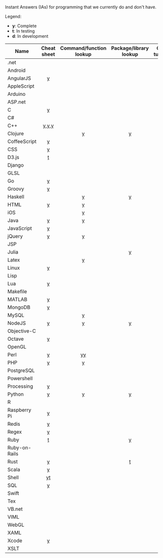 Instant Answers (IAs) for programming that we currently do and don't have.

Legend:
* **y**: Complete
* **t**: In testing
* **d**: In development

Name | Cheat sheet | Command/function lookup | Package/library lookup | Q&A / tutorials
----|:----:|:----:|:----:|:----:
.net |   |   |   |  
Android |   |   |   | [y](https://duck.co/ia/view/android_enthusiasts)
AngularJS | [y](https://duck.co/ia/view/angular_js_cheat_sheet) |   |   |  
AppleScript |   |   |   |  
Arduino |   |   |   |  
ASP.net |   |   |   |  
C | [y](https://duck.co/ia/view/c_cheat_sheet) |   |   |  
C# |   |   |   |  
C++ | [y](https://duck.co/ia/view/cpp_cheat_sheet),[y](https://duck.co/ia/view/cpp_strings_cheat_sheet),[y](https://duck.co/ia/view/cpp_algorithms_cheat_sheet) |   |   |  
Clojure |   | [y](https://duck.co/ia/view/clojure) | [y](https://duck.co/ia/view/clojars) |  
CoffeeScript | [y](https://duck.co/ia/view/coffeescript_cheat_sheet) |   |   |  
CSS | [y](https://duck.co/ia/view/css_cheat_sheet) |   |   | 
D3.js | [t](https://duck.co/ia/view/d3js_cheat_sheet) |   |   | 
Django |   |   |   |  
GLSL |   |   |   |  
Go | [y](https://duck.co/ia/view/golang_cheat_sheet) |   |   |  
Groovy | [y](https://duck.co/ia/view/groovy_cheat_sheet) |   |   |  
Haskell |   | [y](https://duck.co/ia/view/hayoo) | [y](https://duck.co/ia/view/hackage) |  
HTML | [y](https://duck.co/ia/view/html_cheat_sheet) | [y](https://duck.co/ia/view/htmlref) |   |  
iOS |   | [y](https://duck.co/ia/view/ios) |   |  
Java | [y](https://duck.co/ia/view/java_cheat_sheet) | [y](https://duck.co/ia/view/java) |   |  
JavaScript | [y](https://duck.co/ia/view/javascript_cheat_sheet) |   |   |  
jQuery | [y](https://duck.co/ia/view/jquery_cheat_sheet) | [y](https://duck.co/ia/view/jquery) |   |  
JSP |   |   |   |  
Julia |   |   | [y](https://duck.co/ia/view/julia) |  
Latex |   | [y](https://duck.co/ia/view/latex) |   |  
Linux | [y](https://duck.co/ia/view/linux_cheat_sheet) |   |   | [y](https://duck.co/ia/view/unix)
Lisp |   |   |   |  
Lua | [y](https://duck.co/ia/view/lua_cheat_sheet) |   |   |  
Makefile |   |   |   |  
MATLAB | [y](https://duck.co/ia/view/matlab_cheat_sheet) |   |   |  
MongoDB | [y](https://duck.co/ia/view/mongodb_cheat_sheet) |   |   |  
MySQL |   | [y](https://duck.co/ia/view/my_sql) |   |  
NodeJS | [y](https://duck.co/ia/view/nodejs_cheat_sheet) | [y](https://duck.co/ia/view/node_js) | [y](https://duck.co/ia/view/npm) |  
Objective-C |   |   |   |  
Octave | [y](https://duck.co/ia/view/octave_cheat_sheet) |   |   |  
OpenGL |   |   |   |  
Perl | [y](https://duck.co/ia/view/perl_cheat_sheet) | [y](https://duck.co/ia/view/perl_doc)[y](https://duck.co/ia/view/perl6doc) |   |  
PHP | [y](https://duck.co/ia/view/php_cheat_sheet) | [y](https://duck.co/ia/view/php) |   |  
PostgreSQL |   |   |   |  
Powershell |   |   |   |  
Processing | [y](https://duck.co/ia/view/processing_lang_cheat_sheet) |   |   |  
Python | [y](https://duck.co/ia/view/python_cheat_sheet) | [y](https://duck.co/ia/view/python) | [y](https://duck.co/ia/view/py_pi) |  
R |   |   |   |  
Raspberry Pi | [y](https://duck.co/ia/view/vcgencmd_cheat_sheet) |   |   |  
Redis |  [y](https://duck.co/ia/view/redis_cheat_sheet) |   |   |  
Regex | [y](https://duck.co/ia/view/regex_cheat_sheet) |   |   |  
Ruby | [t](https://github.com/duckduckgo/zeroclickinfo-goodies/pull/1891) |   | [y](https://duck.co/ia/view/ruby_gems) |  
Ruby-on-Rails |   |   |   |  
Rust | [y](https://duck.co/ia/view/rust_types_cheat_sheet) |   | [t](https://duck.co/ia/view/rust_cargo) |  
Scala | [y](https://duck.co/ia/view/scala_cheat_sheet) |   |   |  
Shell | [y](https://duck.co/ia/view/shell_cheat_sheet)[t](https://duck.co/ia/view/hdfs_shell_cheat_sheet) |   |   |  
SQL | [y](https://duck.co/ia/view/sql_cheat_sheet) |   |   |  
Swift |   |   |   |  
Tex |   |   |   | [y](https://duck.co/ia/view/tex)
VB.net |   |   |   |  
VIML |   |   |   |  
WebGL |   |   |   |  
XAML |   |   |   |  
Xcode | [y](https://duck.co/ia/view/xcode_cheat_sheet) |   |   |  
XSLT |   |   |   |  